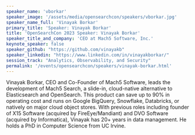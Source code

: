 ```yaml
---
speaker_name: 'vborkar'
speaker_image: '/assets/media/opensearchcon/speakers/vborkar.jpg'
speaker_name_full: 'Vinayak Borkar'
primary_title: 'Speaker: Vinayak Borkar'
title: 'OpenSearchCon 2023 Speaker: Vinayak Borkar'
speaker_title_and_company: 'CEO at Mach5 Software, Inc.'
keynote_speaker: false
speaker_github: "https://github.com/vinayakb"
speaker_linkedin: "https://www.linkedin.com/in/vinayakborkar/"
session_track: "Analytics, Observability, and Security"
permalink: '/events/opensearchcon/speakers/vinayak-borkar.html'
---
```


Vinayak Borkar, CEO and Co-Founder of Mach5 Software, leads the development of Mach5 Search, a slide-in, cloud-native alternative to Elasticsearch and OpenSearch. This product can save up to 90% in operating cost and runs on Google BigQuery, Snowflake, Databricks, or natively on major cloud object stores. With previous roles including founder of X15 Software (acquired by FireEye/Mandiant) and DVO Software (acquired by Informatica), Vinayak has 20+ years in data management. He holds a PhD in Computer Science from UC Irvine.

